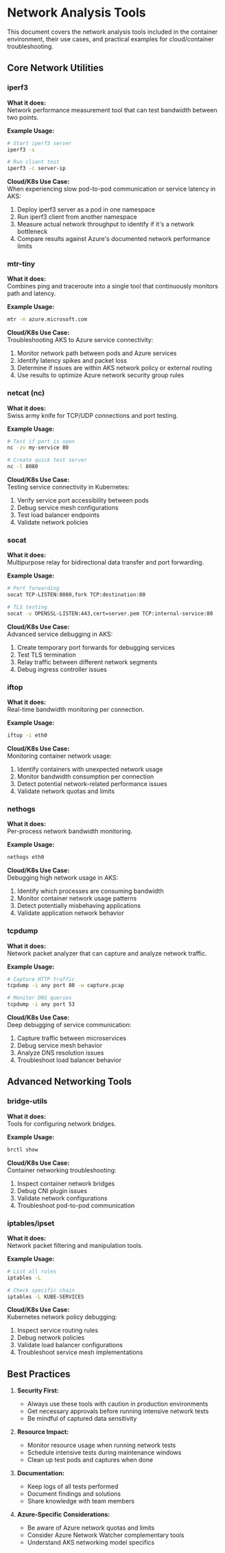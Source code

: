 # Network Analysis Tools

This document covers the network analysis tools included in the container environment, their use cases, and practical examples for cloud/container troubleshooting.

## Core Network Utilities

### iperf3
**What it does:**  
Network performance measurement tool that can test bandwidth between two points.

**Example Usage:**
```bash
# Start iperf3 server
iperf3 -s

# Run client test
iperf3 -c server-ip
```

**Cloud/K8s Use Case:**  
When experiencing slow pod-to-pod communication or service latency in AKS:
1. Deploy iperf3 server as a pod in one namespace
2. Run iperf3 client from another namespace
3. Measure actual network throughput to identify if it's a network bottleneck
4. Compare results against Azure's documented network performance limits

### mtr-tiny
**What it does:**  
Combines ping and traceroute into a single tool that continuously monitors path and latency.

**Example Usage:**
```bash
mtr -n azure.microsoft.com
```

**Cloud/K8s Use Case:**  
Troubleshooting AKS to Azure service connectivity:
1. Monitor network path between pods and Azure services
2. Identify latency spikes and packet loss
3. Determine if issues are within AKS network policy or external routing
4. Use results to optimize Azure network security group rules

### netcat (nc)
**What it does:**  
Swiss army knife for TCP/UDP connections and port testing.

**Example Usage:**
```bash
# Test if port is open
nc -zv my-service 80

# Create quick test server
nc -l 8080
```

**Cloud/K8s Use Case:**  
Testing service connectivity in Kubernetes:
1. Verify service port accessibility between pods
2. Debug service mesh configurations
3. Test load balancer endpoints
4. Validate network policies

### socat
**What it does:**  
Multipurpose relay for bidirectional data transfer and port forwarding.

**Example Usage:**
```bash
# Port forwarding
socat TCP-LISTEN:8080,fork TCP:destination:80

# TLS testing
socat -v OPENSSL-LISTEN:443,cert=server.pem TCP:internal-service:80
```

**Cloud/K8s Use Case:**  
Advanced service debugging in AKS:
1. Create temporary port forwards for debugging services
2. Test TLS termination
3. Relay traffic between different network segments
4. Debug ingress controller issues

### iftop
**What it does:**  
Real-time bandwidth monitoring per connection.

**Example Usage:**
```bash
iftop -i eth0
```

**Cloud/K8s Use Case:**  
Monitoring container network usage:
1. Identify containers with unexpected network usage
2. Monitor bandwidth consumption per connection
3. Detect potential network-related performance issues
4. Validate network quotas and limits

### nethogs
**What it does:**  
Per-process network bandwidth monitoring.

**Example Usage:**
```bash
nethogs eth0
```

**Cloud/K8s Use Case:**  
Debugging high network usage in AKS:
1. Identify which processes are consuming bandwidth
2. Monitor container network usage patterns
3. Detect potentially misbehaving applications
4. Validate application network behavior

### tcpdump
**What it does:**  
Network packet analyzer that can capture and analyze network traffic.

**Example Usage:**
```bash
# Capture HTTP traffic
tcpdump -i any port 80 -w capture.pcap

# Monitor DNS queries
tcpdump -i any port 53
```

**Cloud/K8s Use Case:**  
Deep debugging of service communication:
1. Capture traffic between microservices
2. Debug service mesh behavior
3. Analyze DNS resolution issues
4. Troubleshoot load balancer behavior

## Advanced Networking Tools

### bridge-utils
**What it does:**  
Tools for configuring network bridges.

**Example Usage:**
```bash
brctl show
```

**Cloud/K8s Use Case:**  
Container networking troubleshooting:
1. Inspect container network bridges
2. Debug CNI plugin issues
3. Validate network configurations
4. Troubleshoot pod-to-pod communication

### iptables/ipset
**What it does:**  
Network packet filtering and manipulation tools.

**Example Usage:**
```bash
# List all rules
iptables -L

# Check specific chain
iptables -L KUBE-SERVICES
```

**Cloud/K8s Use Case:**  
Kubernetes network policy debugging:
1. Inspect service routing rules
2. Debug network policies
3. Validate load balancer configurations
4. Troubleshoot service mesh implementations

## Best Practices

1. **Security First:**
   - Always use these tools with caution in production environments
   - Get necessary approvals before running intensive network tests
   - Be mindful of captured data sensitivity

2. **Resource Impact:**
   - Monitor resource usage when running network tests
   - Schedule intensive tests during maintenance windows
   - Clean up test pods and captures when done

3. **Documentation:**
   - Keep logs of all tests performed
   - Document findings and solutions
   - Share knowledge with team members

4. **Azure-Specific Considerations:**
   - Be aware of Azure network quotas and limits
   - Consider Azure Network Watcher complementary tools
   - Understand AKS networking model specifics
